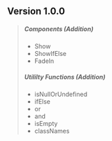 ## Version 1.0.0

> ##### Components (Addition)
>
> - Show
> - ShowIfElse
> - FadeIn
>
> ##### Utililty Functions (Addition)
>
> - isNullOrUndefined
> - ifElse
> - or
> - and
> - isEmpty
> - classNames
